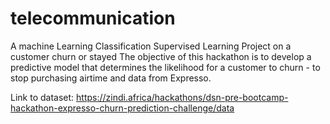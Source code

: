 # telecommunication
A machine Learning Classification Supervised Learning Project on a customer churn or stayed
The objective of this hackathon is to develop a predictive model that determines the likelihood for a customer to churn - to stop purchasing airtime and data from Expresso.

Link to dataset: https://zindi.africa/hackathons/dsn-pre-bootcamp-hackathon-expresso-churn-prediction-challenge/data
